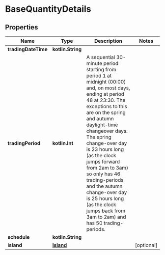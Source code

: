 
# BaseQuantityDetails

## Properties
Name | Type | Description | Notes
------------ | ------------- | ------------- | -------------
**tradingDateTime** | **kotlin.String** |  | 
**tradingPeriod** | **kotlin.Int** | A sequential 30-minute period starting from period 1 at midnight (00:00) and, on most days, ending at period 48 at 23:30.  The exceptions to this are on the spring and autumn daylight-time changeover days. The spring change-over day is 23 hours long (as the clock jumps forward from 2am to 3am) so only has 46 trading-periods and the autumn change-over day is 25 hours long (as the clock jumps back from 3am to 2am) and has 50 trading-periods. | 
**schedule** | **kotlin.String** |  | 
**island** | [**Island**](Island.md) |  |  [optional]



